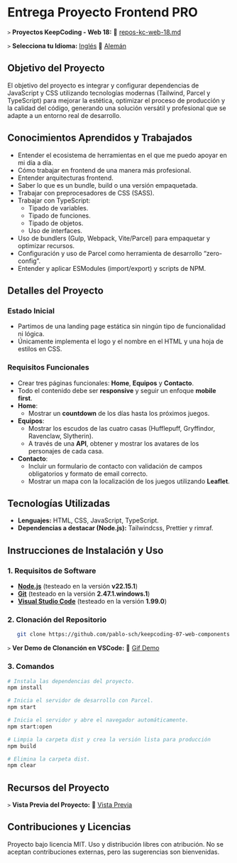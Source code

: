# Entrega Proyecto Frontend PRO

`>` **Proyectos KeepCoding - Web 18:** 📁 [repos-kc-web-18.md](https://github.com/pablo-sch/pablo-sch/blob/main/docs/repos-kc-web-18.md)

`>` **Selecciona tu Idioma:** [Inglés](README.md) 🔄 [Alemán](README.de.md)

<!-- ------------------------------------------------------------------------------------------- -->

## Objetivo del Proyecto

El objetivo del proyecto es integrar y configurar dependencias de JavaScript y CSS utilizando tecnologías modernas (Tailwind, Parcel y TypeScript) para mejorar la estética, optimizar el proceso de producción y la calidad del código, generando una solución versátil y profesional que se adapte a un entorno real de desarrollo.

<!-- ------------------------------------------------------------------------------------------- -->

## Conocimientos Aprendidos y Trabajados

- Entender el ecosistema de herramientas en el que me puedo apoyar en mi día a día.
- Cómo trabajar en frontend de una manera más profesional.
- Entender arquitecturas frontend.
- Saber lo que es un bundle, build o una versión empaquetada.
- Trabajar con preprocesadores de CSS (SASS).
- Trabajar con TypeScript:
  - Tipado de variables.
  - Tipado de funciones.
  - Tipado de objetos.
  - Uso de interfaces.
- Uso de bundlers (Gulp, Webpack, Vite/Parcel) para empaquetar y optimizar recursos.
- Configuración y uso de Parcel como herramienta de desarrollo “zero-config”.
- Entender y aplicar ESModules (import/export) y scripts de NPM.

<!-- ------------------------------------------------------------------------------------------- -->

## Detalles del Proyecto

### Estado Inicial

- Partimos de una landing page estática sin ningún tipo de funcionalidad ni lógica.
- Únicamente implementa el logo y el nombre en el HTML y una hoja de estilos en CSS.

### Requisitos Funcionales

- Crear tres páginas funcionales: **Home**, **Equipos** y **Contacto**.
- Todo el contenido debe ser **responsive** y seguir un enfoque **mobile first**.
- **Home**:
  - Mostrar un **countdown** de los días hasta los próximos juegos.
- **Equipos**:
  - Mostrar los escudos de las cuatro casas (Hufflepuff, Gryffindor, Ravenclaw, Slytherin).
  - A través de una **API**, obtener y mostrar los avatares de los personajes de cada casa.
- **Contacto**:
  - Incluir un formulario de contacto con validación de campos obligatorios y formato de email correcto.
  - Mostrar un mapa con la localización de los juegos utilizando **Leaflet**.

<!-- ------------------------------------------------------------------------------------------- -->

## Tecnologías Utilizadas

- **Lenguajes:** HTML, CSS, JavaScript, TypeScript.
- **Dependencias a destacar (Node.js):** Tailwindcss, Prettier y rimraf.

<!-- ------------------------------------------------------------------------------------------- -->

## Instrucciones de Instalación y Uso

### 1. Requisitos de Software

- **[Node.js](https://nodejs.org/en/download/)** (testeado en la versión **v22.15.1**)
- **[Git](https://git-scm.com/downloads)** (testeado en la versión **2.47.1.windows.1**)
- **[Visual Studio Code](https://code.visualstudio.com/)** (testeado en la versión **1.99.0**)

### 2. Clonación del Repositorio

```bash
   git clone https://github.com/pablo-sch/keepcoding-07-web-components.git
```

`>` **Ver Demo de Clonanción en VSCode:** 🎥 [Gif Demo](https://github.com/pablo-sch/pablo-sch/blob/main/etc/clone-tutorial.gif)

### 3. Comandos

```sh
# Instala las dependencias del proyecto.
npm install

# Inicia el servidor de desarrollo con Parcel.
npm start

# Inicia el servidor y abre el navegador automáticamente.
npm start:open

# Limpia la carpeta dist y crea la versión lista para producción
npm build

# Elimina la carpeta dist.
npm clear
```

<!-- ------------------------------------------------------------------------------------------- -->

## Recursos del Proyecto

`>` **Vista Previa del Proyecto:** 👀 [Vista Previa](preview.md)

<!-- ------------------------------------------------------------------------------------------- -->

## Contribuciones y Licencias

Proyecto bajo licencia MIT. Uso y distribución libres con atribución. No se aceptan contribuciones externas, pero las sugerencias son bienvenidas.
